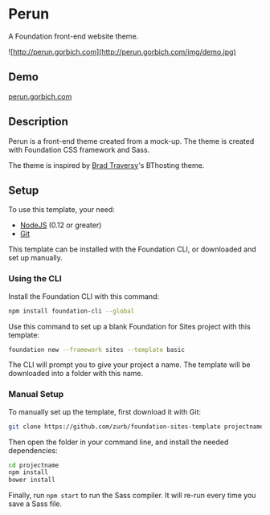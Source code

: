 # Perun
A Foundation front-end website theme.

![http://perun.gorbich.com](http://perun.gorbich.com/img/demo.jpg)

## Demo
[perun.gorbich.com](http://hyperbola.gorbich.com)

## Description
Perun is a front-end theme created from a mock-up. The theme is created with Foundation CSS framework and Sass.

The theme is inspired by [Brad Traversy](http://www.traversymedia.com/)'s BThosting theme.

## Setup
To use this template, your need:

- [NodeJS](https://nodejs.org/en/) (0.12 or greater)
- [Git](https://git-scm.com/)

This template can be installed with the Foundation CLI, or downloaded and set up manually.

### Using the CLI

Install the Foundation CLI with this command:

```bash
npm install foundation-cli --global
```

Use this command to set up a blank Foundation for Sites project with this template:

```bash
foundation new --framework sites --template basic
```

The CLI will prompt you to give your project a name. The template will be downloaded into a folder with this name.

### Manual Setup

To manually set up the template, first download it with Git:

```bash
git clone https://github.com/zurb/foundation-sites-template projectname
```

Then open the folder in your command line, and install the needed dependencies:

```bash
cd projectname
npm install
bower install
```

Finally, run `npm start` to run the Sass compiler. It will re-run every time you save a Sass file.

